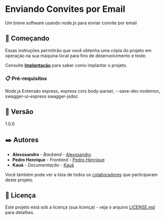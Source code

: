 # Enviando Convites por Email

Um breve software usando node.js para enviar convite por email

## 🚀 Começando

Essas instruções permitirão que você obtenha uma cópia do projeto em operação na sua máquina local para fins de desenvolvimento e teste.

Consulte **[Implantação](#-implanta%C3%A7%C3%A3o)** para saber como implantar o projeto.

### 📋 Pré-requisitos

Node.js
Extensão express, express cors body-parser, --save-dev nodemon, swagger-ui-express swagger-jsdoc 

## 📌 Versão

1.0.0

## ✒️ Autores

* **Alexssandro** - *Backand* - [Alexssandro](https://github.com/Alexssandro49)
* **Pedro Henrique** - *Frontand* - [Pedro Henrique](https://github.com/pedrohenriquemoreiram)
* **Kauã** - *Documentação* - [Kauã](https://github.com/kauaDev22)

Você também pode ver a lista de todos os [colaboradores](https://github.com/usuario/projeto/colaboradores) que participaram deste projeto.

## 📄 Licença

Este projeto está sob a licença (sua licença) - veja o arquivo [LICENSE.md](https://github.com/usuario/projeto/licenca) para detalhes.
